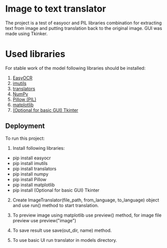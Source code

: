 
# Image to text translator

The project is a test of easyocr and PIL libraries combination for extracting text from image and putting translation back to the original image. GUI was made using Tkinker.

# Used libraries

For stable work of the model following libraries should be installed:

1. [EasyOCR](https://github.com/JaidedAI/EasyOCR)
2. [imutils](https://github.com/PyImageSearch/imutils)
3. [translators](https://github.com/UlionTse/translators)
4. [NumPy](https://numpy.org/)
5. [Pillow (PIL)](https://python-pillow.org/)
6. [matplotlib](https://matplotlib.org/)
7. [(Optional for basic GUI) Tkinter](https://tcl.tk/man/tcl8.6/TkCmd/contents.htm)
## Deployment

To run this project:

1. Install following libraries:
- pip install easyocr
- pip install imutils
- pip install translators
- pip install numpy
- pip install Pillow
- pip install matplotlib
- pip install (Optional for basic GUI) Tkinter

2. Create ImageTranslator(file_path, from_language, to_language) object and use run() method to start translation.

3. To preview image using matplotlib use preview() method, for image file preview use preview("image")

4. To save result use save(out_dir, name) method.

5. To use basic UI run translator in models directory.


